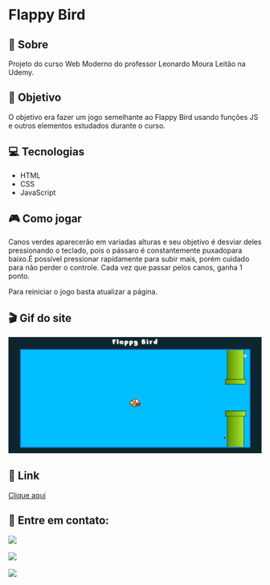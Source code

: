 # Flappy Bird

<h2>📝 Sobre</h2>
<p>Projeto do curso Web Moderno do professor Leonardo Moura Leitão na Udemy.</p>
 
<h2>🎯 Objetivo</h2>
<p>O objetivo era fazer um jogo semelhante ao Flappy Bird usando funções JS e outros elementos estudados durante o curso.</p>

<h2>💻 Tecnologias</h2>
<ul>
    <li>HTML</li>
    <li>CSS</li>
    <li>JavaScript</li>
</ul>

<h2>🎮 Como jogar</h2>
<p>Canos verdes aparecerão em variadas alturas e seu objetivo é desviar deles pressionando o teclado, pois o pássaro é constantemente puxadopara baixo.É possível pressionar rapidamente para subir mais, porém cuidado para não perder o controle. Cada vez que passar pelos canos, ganha 1 ponto.</p>
<p>Para reiniciar o jogo basta atualizar a página.</p>

<h2>🎬 Gif do site</h2>
<img src="./github/gif-flappybird.gif" alt="Gif do site">

<h2>🔗 Link</h2>
<p><a href="" target="_blank">Clique aqui</a></p>

<h2>📧 Entre em contato:</h2>
  <p><a href="mailto:brunasatiro@outlook.com" target="_blank"><img src="https://img.shields.io/badge/Microsoft_Outlook-0078D4?style=for-the-badge&logo=microsoft-outlook&logoColor=white" target="_blank"></a></p>
  <p><a href="https://www.instagram.com/bru.satiro/" target="_blank"><img src="https://img.shields.io/badge/-Instagram-%23E4405F?style=for-the-badge&logo=instagram&logoColor=white" target="_blank"></a></p>
  <p><a href="https://www.linkedin.com/in/bruna-satiro/" target="_blank"><img src="https://img.shields.io/badge/-LinkedIn-%230077B5?style=for-the-badge&logo=linkedin&logoColor=white" target="_blank"></a></p>

